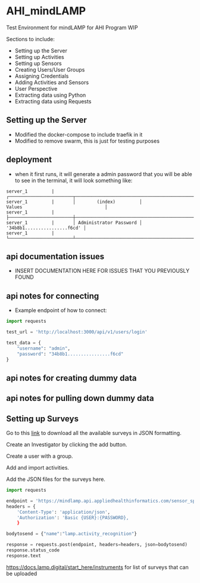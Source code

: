 # AHI_mindLAMP
Test Environment for mindLAMP for AHI Program
WIP

Sections to include: 
* Setting up the Server
* Setting up Activities 
* Setting up Sensors 
* Creating Users/User Groups
* Assigning Credentials
* Adding Activities and Sensors
* User Perspective
* Extracting data using Python 
* Extracting data using Requests



## Setting up the Server
- Modified the docker-compose to include traefik in it 
- Modified to remove swarm, this is just for testing purposes

## deployment
- when it first runs, it will generate a admin password that you will be able to see in the terminal, it will look something like:
```
server_1         |       ┌────────────────────────┬────────────────────────────────────────────────────────────────────┐
server_1         |       │        (index)         │                               Values                               │
server_1         |       ├────────────────────────┼────────────────────────────────────────────────────────────────────┤
server_1         |       │ Administrator Password │ '34b8b1................f6cd' │
server_1         |       └────────────────────────┴────────────────────────────────────────────────────────────────────┘

```

## api documentation issues 

- INSERT DOCUMENTATION HERE FOR ISSUES THAT YOU PREVIOUSLY FOUND 


## api notes for connecting 

- Example endpoint of how to connect: 
```python
import requests 

test_url = 'http://localhost:3000/api/v1/users/login'

test_data = {
    "username": "admin",
    "password": "34b8b1................f6cd"
}

```

## api notes for creating dummy data 


## api notes for pulling down dummy data 

## Setting up Surveys

Go to this [link](https://docs.lamp.digital/start_here/instruments) to download all the available surveys in JSON formatting. 

Create an Investigator by clicking the add button. 


Create a user with a group. 


Add and import activities. 


Add the JSON files for the surveys here. 


```python
import requests

endpoint = 'https://mindlamp.api.appliedhealthinformatics.com/sensor_spec'
headers = {
    'Content-Type': 'application/json',
    'Authorization': 'Basic {USER}:{PASSWORD},
    }
```
```python
bodytosend = {"name":"lamp.activity_recognition"}
```
```python
response = requests.post(endpoint, headers=headers, json=bodytosend)
response.status_code
response.text
```
https://docs.lamp.digital/start_here/instruments
for list of surveys that can be uploaded

